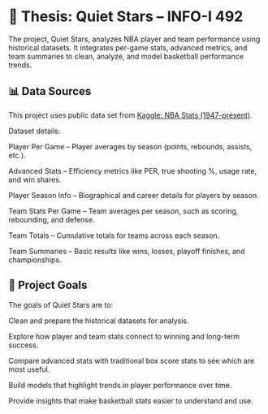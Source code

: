 # 🏀 Thesis: Quiet Stars – INFO-I 492

The project, Quiet Stars, analyzes NBA player and team performance using historical datasets. It integrates per-game stats, advanced metrics, and team summaries to clean, analyze, and model basketball performance trends.

## 📊 Data Sources

This project uses public data set from <a href="https://www.kaggle.com/datasets/sumitrodatta/nba-aba-baa-stats">Kaggle: NBA Stats (1947-present)</a>.

Dataset details:

Player Per Game – Player averages by season (points, rebounds, assists, etc.).

Advanced Stats – Efficiency metrics like PER, true shooting %, usage rate, and win shares.

Player Season Info – Biographical and career details for players by season.

Team Stats Per Game – Team averages per season, such as scoring, rebounding, and defense.

Team Totals – Cumulative totals for teams across each season.

Team Summaries – Basic results like wins, losses, playoff finishes, and championships.

## 🎯 Project Goals

The goals of Quiet Stars are to:

Clean and prepare the historical datasets for analysis.

Explore how player and team stats connect to winning and long-term success.

Compare advanced stats with traditional box score stats to see which are most useful.

Build models that highlight trends in player performance over time.

Provide insights that make basketball stats easier to understand and use.



